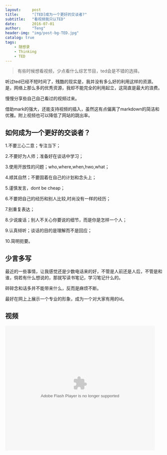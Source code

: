 ```yaml
---
layout:     post
title:      "[TED]成为一个更好的交谈者?"
subtitle:   "看视频我只认TED"
date:       2016-07-01
author:     "Teng"
header-img: "img/post-bg-TED.jpg"
catalog: true
tags:
    - 随想录
    - Thinking
    - TED
---
```

> 有些时候想看视频，少点看什么综艺节目，ted会是不错的选择。

听过ted已经不短时间了，残酷的现实是，我并没有多么好的利用这样的资源。是，网络上那么多的优秀资源，我却不能完全的利用起立，这简直是最大的浪费。

慢慢分享些自己自己看过的视频过来。

借助mark的强大，还能支持视频的插入，虽然这有点偏离了markdown的简洁和优雅。附上视频也可以降低了网站的跳出率。

## 如何成为一个更好的交谈者？

  1.不要三心二意；专注当下；

  2.不要好为人师；准备好在谈话中学习；

  3.使用开放性的问题；who,where,when,hwo,what；

  4.顺其自然；不要固着在自己的计划和念头上；

  5.谨慎发言，dont be cheap；

  6.不要把自己的经历和别人比较,时尚没有一样的经历；

  7.别重复表达；

  8.少说废话；别人不关心你要说的细节，而是你是怎样一个人；

  9.认真倾听；谈话的目的是理解而不是回应；

  10.简明扼要。

## 少言多写

最近的一些事情，让我感觉还是少数电话来的好，不管是人前还是人后，不管是和谁，倘若有什么想说的，那就写读书笔记，学习笔记什么的。

碎碎念和话多并不能带来什么，反而是麻烦不断。

最好在网上上展示一个专业的形象，成为一个对大家有用的id。 

## 视频

<embed src="http://player.youku.com/player.php/Type/Folder/Fid/27054727/Ob/1/sid/XMTUzMDIyNzI4MA==/v.swf" quality="high" width="480" height="400" align="middle" allowScriptAccess="always" allowFullScreen="true" mode="transparent" type="application/x-shockwave-flash">
